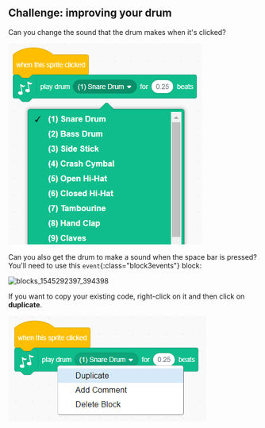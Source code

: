 ## Challenge: improving your drum

Can you change the sound that the drum makes when it's clicked?

![screenshot](images/band-drum-sound.png)

Can you also get the drum to make a sound when the space bar is pressed? You'll need to use this `event`{:class="block3events"} block:

![blocks_1545292397_394398](images/blocks_1545292397_394398.png)

If you want to copy your existing code, right-click on it and then click on **duplicate**.

![screenshot](images/band-duplicate-code.png)